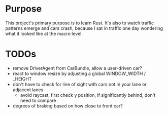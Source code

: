 # Purpose
This project's primary purpose is to learn Rust. It's also to watch traffic patterns emerge and cars crash, because I sat in traffic one day wondering what it looked like at the macro level.

# TODOs
- remove DriverAgent from CarBundle, allow a user-driven car?
- react to window resize by adjusting a global WINDOW_WIDTH / _HEIGHT
- don't have to check for line of sight with cars not in your lane or adjacent lanes
    - avoid raycast, first check y position, if significantly behind, don't need to compare
- degrees of braking based on how close to front car?